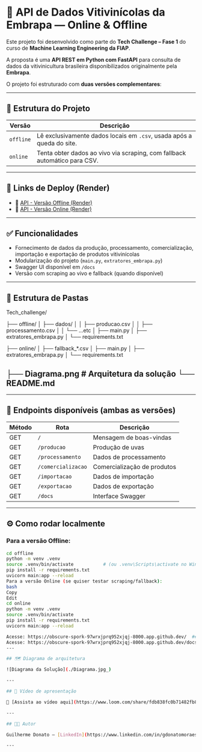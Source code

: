 # 🍇 API de Dados Vitivinícolas da Embrapa — Online & Offline

Este projeto foi desenvolvido como parte do **Tech Challenge – Fase 1** do curso de **Machine Learning Engineering da FIAP**.

A proposta é uma **API REST em Python com FastAPI** para consulta de dados da vitivinicultura brasileira disponibilizados originalmente pela **Embrapa**.

O projeto foi estruturado com **duas versões complementares**:

---

## 🧩 Estrutura do Projeto

| Versão     | Descrição                                                                 |
|------------|---------------------------------------------------------------------------|
| `offline`  | Lê exclusivamente dados locais em `.csv`, usada após a queda do site.     |
| `online`   | Tenta obter dados ao vivo via scraping, com fallback automático para CSV. |

---

## 🚀 Links de Deploy (Render)

- 🔗 [API - Versão Offline (Render)](https://seu-link-offline.onrender.com)
- 🔗 [API - Versão Online (Render)](https://seu-link-online.onrender.com)

---

## ✅ Funcionalidades

- Fornecimento de dados da produção, processamento, comercialização, importação e exportação de produtos vitivinícolas
- Modularização do projeto (`main.py`, `extratores_embrapa.py`)
- Swagger UI disponível em `/docs`
- Versão com scraping ao vivo e fallback (quando disponível)

---

## 📂 Estrutura de Pastas

Tech_challenge/

├── offline/
│ ├── dados/
│ │ ├── producao.csv
│ │ ├── processamento.csv
│ │ └── ...etc
│ ├── main.py
│ ├── extratores_embrapa.py
│ └── requirements.txt

├── online/
│ ├── fallback_*.csv
│ ├── main.py
│ ├── extratores_embrapa.py
│ └── requirements.txt

├── Diagrama.png # Arquitetura da solução
└── README.md
---

---

## 📌 Endpoints disponíveis (ambas as versões)

| Método | Rota               | Descrição                              |
|--------|--------------------|----------------------------------------|
| GET    | `/`                | Mensagem de boas-vindas                |
| GET    | `/producao`        | Produção de uvas                       |
| GET    | `/processamento`   | Dados de processamento                 |
| GET    | `/comercializacao` | Comercialização de produtos            |
| GET    | `/importacao`      | Dados de importação                    |
| GET    | `/exportacao`      | Dados de exportação                    |
| GET    | `/docs`            | Interface Swagger                      |

---

## ⚙️ Como rodar localmente

### Para a versão **Offline**:

```bash
cd offline
python -m venv .venv
source .venv/bin/activate           # (ou .venv\Scripts\activate no Windows)
pip install -r requirements.txt
uvicorn main:app --reload
Para a versão Online (se quiser testar scraping/fallback):
bash
Copy
Edit
cd online
python -m venv .venv
source .venv/bin/activate
pip install -r requirements.txt
uvicorn main:app --reload

Acesse: https://obscure-spork-97wrxjprq952xjqj-8000.app.github.dev/  ## Verificar se o API está funcionando
Acesse: https://obscure-spork-97wrxjprq952xjqj-8000.app.github.dev/docs ## Acessar API via  
---

## 🗺️ Diagrama de arquitetura

![Diagrama da Solução](./Diagrama.jpg_)

---

## 🎥 Vídeo de apresentação

🔗 [Assista ao vídeo aqui](https://www.loom.com/share/fdb838fc0b71482fb8c2c967478008f0?sid=a5285510-66b7-4d89-b6da-12a69770cc07)

---

## 👨‍💻 Autor

Guilherme Donato – [LinkedIn](https://www.linkedin.com/in/gdonatomoraes)

---
